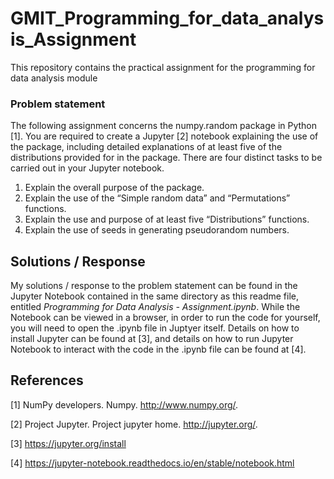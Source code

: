 # GMIT_Programming_for_data_analysis_Assignment
This repository contains the practical assignment for the programming for data analysis module

### Problem statement
The following assignment concerns the numpy.random package in Python [1]. You are
required to create a Jupyter [2] notebook explaining the use of the package, including
detailed explanations of at least five of the distributions provided for in the package.
There are four distinct tasks to be carried out in your Jupyter notebook.
1. Explain the overall purpose of the package.
2. Explain the use of the “Simple random data” and “Permutations” functions.
3. Explain the use and purpose of at least five “Distributions” functions.
4. Explain the use of seeds in generating pseudorandom numbers.


## Solutions / Response
My solutions / response to the problem statement can be found in the Jupyter Notebook contained in the same directory as this readme file, entitled *Programming for Data Analysis - Assignment.ipynb*. While the Notebook can be viewed in a browser, in order to run the code for yourself, you will need to open the .ipynb file in Juptyer itself. Details on how to install Jupyter can be found at [3], and details on how to run Jupyter Notebook to interact with the code in the .ipynb file can be found at [4].



## References
[1] NumPy developers. Numpy. http://www.numpy.org/.

[2] Project Jupyter. Project jupyter home. http://jupyter.org/.

[3] https://jupyter.org/install

[4] https://jupyter-notebook.readthedocs.io/en/stable/notebook.html
